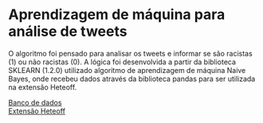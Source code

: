 # Aprendizagem de máquina para análise de tweets

O algoritmo foi pensado para analisar os tweets e informar se são racistas (1) ou não racistas (0). A lógica foi desenvolvida a partir da biblioteca SKLEARN (1.2.0) utilizado algoritmo de aprendizagem de máquina Naive Bayes, onde recebeu dados através da biblioteca pandas para ser utilizada na extensão Heteoff.

<a href="https://github.com/GabrielOliveiraBR/CSV_Tweets" target="_blank">Banco de dados</a>
<br>
<a href="https://github.com/GabrielOliveiraBR/Heteoff" target="_blank">Extensão Heteoff</a>

